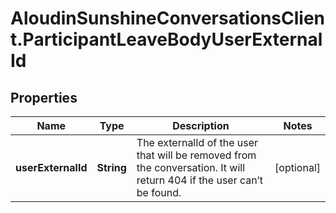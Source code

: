 # AloudinSunshineConversationsClient.ParticipantLeaveBodyUserExternalId

## Properties

Name | Type | Description | Notes
------------ | ------------- | ------------- | -------------
**userExternalId** | **String** | The externalId of the user that will be removed from the conversation. It will return 404 if the user can’t be found.  | [optional] 


